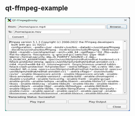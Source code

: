 ## qt-ffmpeg-example

<img src="https://github.com/ruanchenqiang/cpp/blob/master/learn-qt/qt-ffmpeg-example/convert.png" width="400" height="300"/><br/>
